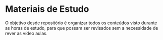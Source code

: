 

# Materiais de Estudo 

O objetivo desde repositório é organizar todos os conteúdos visto durante as horas de estudo, para que possam ser revisados sem a necessidade de rever as vídeo aulas.













